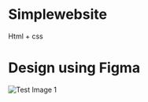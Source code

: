 # Simplewebsite
Html + css
# Design using Figma
![Test Image 1](https://github.com/Hikarusomai/Simplewebsite/img/untitled.png)
